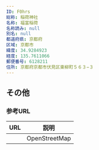 ```yaml
---
ID: F0hrs
総称: 稲荷神社
名称: 福富稲荷
名称読み: null
別名: null
都道府県: 京都府
区域: 京都市
緯度: 34.9284923
経度: 135.7611066
郵便番号: 6128211
住所: 京都府京都市伏見区東柳町５６３−３
---
```


## その他

### 参考URL

| URL | 説明          |
| --- | ------------- |
|     | OpenStreetMap |
